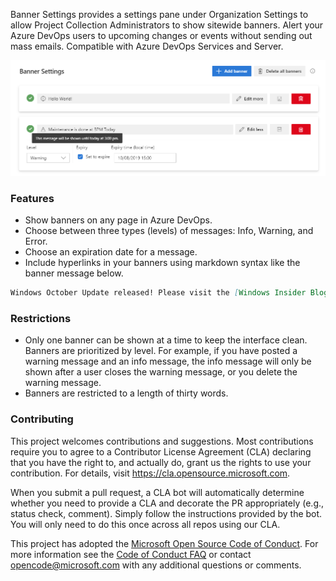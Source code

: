 Banner Settings provides a settings pane under Organization Settings to allow Project Collection Administrators to show sitewide banners. Alert your Azure DevOps users to upcoming changes or events without sending out mass emails. Compatible with Azure DevOps Services and Server.

![](static/screenshot.png)

### Features

- Show banners on any page in Azure DevOps.
- Choose between three types (levels) of messages: Info, Warning, and Error.
- Choose an expiration date for a message.
- Include hyperlinks in your banners using markdown syntax like the banner message below.

```markdown
Windows October Update released! Please visit the [Windows Insider Blog](https://blogs.windows.com/windowsexperience/tag/windows-insider-program/) for more info.
```

### Restrictions

- Only one banner can be shown at a time to keep the interface clean. Banners are prioritized by level. For example, if you have posted a warning message and an info message, the info message will only be shown after a user closes the warning message, or you delete the warning message.
- Banners are restricted to a length of thirty words.

### Contributing

This project welcomes contributions and suggestions.  Most contributions require you to agree to a
Contributor License Agreement (CLA) declaring that you have the right to, and actually do, grant us
the rights to use your contribution. For details, visit https://cla.opensource.microsoft.com.

When you submit a pull request, a CLA bot will automatically determine whether you need to provide
a CLA and decorate the PR appropriately (e.g., status check, comment). Simply follow the instructions
provided by the bot. You will only need to do this once across all repos using our CLA.

This project has adopted the [Microsoft Open Source Code of Conduct](https://opensource.microsoft.com/codeofconduct/).
For more information see the [Code of Conduct FAQ](https://opensource.microsoft.com/codeofconduct/faq/) or
contact [opencode@microsoft.com](mailto:opencode@microsoft.com) with any additional questions or comments.